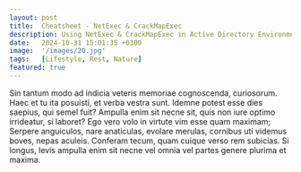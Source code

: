 ```yaml
---
layout: post
title:  Cheatsheet - NetExec & CrackMapExec
description: Using NetExec & CrackMapExec in Active Directory Environments
date:   2024-10-31 15:01:35 +0300
image:  '/images/20.jpg'
tags:   [Lifestyle, Rest, Nature]
featured: true
---
```

Sin tantum modo ad indicia veteris memoriae cognoscenda, curiosorum. Haec et tu ita posuisti, et verba vestra sunt. Idemne potest esse dies saepius, qui semel fuit? Ampulla enim sit necne sit, quis non iure optimo irrideatur, si laboret? Ego vero volo in virtute vim esse quam maximam; Serpere anguiculos, nare anaticulas, evolare merulas, cornibus uti videmus boves, nepas aculeis. Conferam tecum, quam cuique verso rem subicias. Si longus, levis ampulla enim sit necne vel omnia vel partes genere plurima et maxima.
